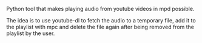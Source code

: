 Python tool that makes playing audio from youtube videos in mpd possible.

The idea is to use youtube-dl to fetch the audio to a temporary file, add it to the playlist with mpc and delete the file again after being removed from the playlist by the user.
